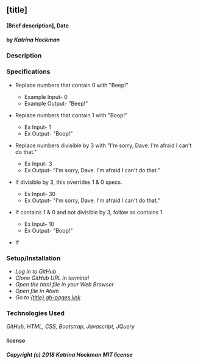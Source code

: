 ## **[title]**

#### [Brief description], Date

#### by _Katrina Hockman_

### Description

### Specifications
* Replace numbers that contain 0 with "Beep!"
  * Example Input-
    0
  * Example Output-
    "Beep!"

* Replace numbers that contain 1 with "Boop!"
  * Ex Input-
    1
  * Ex Output-
    "Boop!"

* Replace numbers divisible by 3 with "I'm sorry, Dave. I'm afraid I can't do that."
  * Ex Input-
  3
  * Ex Output-
   "I'm sorry, Dave. I'm afraid I can't do that."

* If divisible by 3, this overrides 1 & 0 specs.
  * Ex Input-
    30
  * Ex Output-
    "I'm sorry, Dave. I'm afraid I can't do that."

* If contains 1 & 0 and not divisible by 3, follow as contains 1
  * Ex Input-
    10
  * Ex Output-
    "Boop!"

* If



### Setup/Installation

* _Log in to GitHub_
* _Clone GitHub URL in terminal_
* _Open the html file in your Web Browser_
* _Open file in Atom_
*  _Go to [{title} gh-pages link](https://kmh620.github.io/[repository-name]/)_




### Technologies Used

_GitHub, HTML, CSS, Bootstrap, Javascript, JQuery_



#### license
##### Copyright (c) 2018 *Katrina Hockman* MIT license
